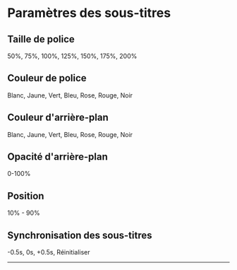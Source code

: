 # Paramètres des sous-titres

## Taille de police

50%, 75%, 100%, 125%, 150%, 175%, 200%

## Couleur de police

Blanc, Jaune, Vert, Bleu, Rose, Rouge, Noir

## Couleur d'arrière-plan

Blanc, Jaune, Vert, Bleu, Rose, Rouge, Noir

## Opacité d'arrière-plan

0-100%

## Position

10% - 90%

## Synchronisation des sous-titres

-0.5s, 0s, +0.5s, Réinitialiser

---
